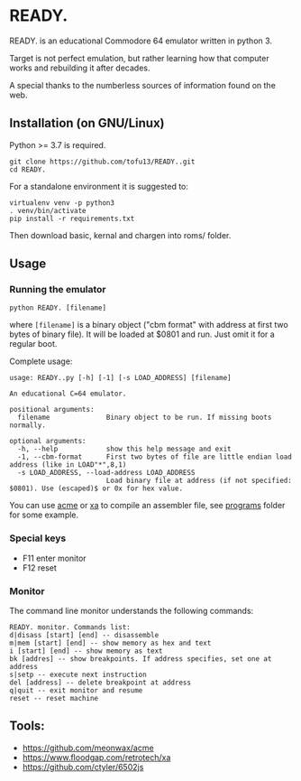 # READY.
READY. is an educational Commodore 64 emulator written in python 3.

Target is not perfect emulation, but rather learning how that computer works and rebuilding it after decades.

A special thanks to the numberless sources of information found on the web.

## Installation (on GNU/Linux)
Python >= 3.7 is required.

```shell
git clone https://github.com/tofu13/READY..git
cd READY.
```

For a standalone environment it is suggested to: 

```shell
virtualenv venv -p python3
. venv/bin/activate
pip install -r requirements.txt
```

Then download basic, kernal and chargen into roms/ folder.

## Usage

### Running the emulator
```python READY. [filename]```

where ```[filename]``` is a binary object ("cbm format" with address at first two bytes of binary file). It will be loaded at $0801 and run. Just omit it for a regular boot.

Complete usage:
```
usage: READY..py [-h] [-1] [-s LOAD_ADDRESS] [filename]

An educational C=64 emulator.

positional arguments:
  filename              Binary object to be run. If missing boots normally.

optional arguments:
  -h, --help            show this help message and exit
  -1, --cbm-format      First two bytes of file are little endian load address (like in LOAD"*",8,1)
  -s LOAD_ADDRESS, --load-address LOAD_ADDRESS
                        Load binary file at address (if not specified: $0801). Use (escaped)$ or 0x for hex value.
```

You can use [acme](https://github.com/meonwax/acme) or [xa](https://www.floodgap.com/retrotech/xa) to compile an
assembler file, see [programs](https://github.com/tofu13/READY./tree/master/programs) folder for some example.

### Special keys
- F11 enter monitor
- F12 reset

### Monitor
The command line monitor understands the following commands:

```
READY. monitor. Commands list:
d|disass [start] [end] -- disassemble
m|mem [start] [end] -- show memory as hex and text
i [start] [end] -- show memory as text
bk [addres] -- show breakpoints. If address specifies, set one at address 
s|setp -- execute next instruction
del [address] -- delete breakpoint at address
q|quit -- exit monitor and resume
reset -- reset machine
```

## Tools:

- https://github.com/meonwax/acme
- https://www.floodgap.com/retrotech/xa
- https://github.com/ctyler/6502js

